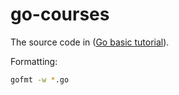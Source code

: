# go-courses

The source code in ([Go basic tutorial](https://getiot.tech/go)).

Formatting:

```bash
gofmt -w *.go
```
